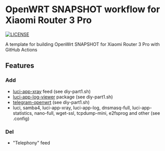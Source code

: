 #  OpenWRT SNAPSHOT workflow for Xiaomi Router 3 Pro

[![LICENSE](https://img.shields.io/github/license/mashape/apistatus.svg?style=flat-square&label=LICENSE)](https://github.com/P3TERX/Actions-OpenWrt/blob/master/LICENSE)

A template for building OpenWrt SNAPSHOT for Xiaomi Router 3 Pro with GitHub Actions

## Features
### Add 
+ [luci-app-xray](https://github.com/yichya/luci-app-xray) feed (see diy-part1.sh)
+ [luci-app-log-viewer](https://github.com/gSpotx2f/luci-app-log.git) package (see diy-part1.sh)
+ [telegram-openwrt](https://github.com/alexwbaule/telegramopenwrt.git) (see diy-part1.sh)
+ luci, samba4, luci-app-xray, luci-app-log, dnsmasq-full, luci-app-statistics, nano-full, wget-ssl, tcpdump-mini, e2fsprog and other (see .config)
### Del
+ "Telephony" feed
